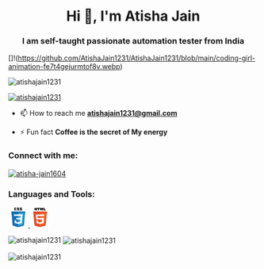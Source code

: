 <h1 align="center">Hi 👋, I'm Atisha Jain</h1>
<h3 align="center">I am self-taught passionate automation tester from India</h3>

[]!(https://github.com/AtishaJain1231/AtishaJain1231/blob/main/coding-girl-animation-fe7t4gejurmtof8v.webp)

<p align="left"> <img src="https://komarev.com/ghpvc/?username=atishajain1231&label=Profile%20views&color=0e75b6&style=flat" alt="atishajain1231" /> </p>

<p align="left"> <a href="https://github.com/ryo-ma/github-profile-trophy"><img src="https://github-profile-trophy.vercel.app/?username=atishajain1231" alt="atishajain1231" /></a> </p>

- 📫 How to reach me **atishajain1231@gmail.com**

- ⚡ Fun fact **Coffee is the secret of My energy**

<h3 align="left">Connect with me:</h3>
<p align="left">
<a href="https://linkedin.com/in/atisha-jain1604" target="blank"><img align="center" src="https://raw.githubusercontent.com/rahuldkjain/github-profile-readme-generator/master/src/images/icons/Social/linked-in-alt.svg" alt="atisha-jain1604" height="30" width="40" /></a>
</p>

<h3 align="left">Languages and Tools:</h3>
<p align="left"> <a href="https://www.w3schools.com/css/" target="_blank" rel="noreferrer"> <img src="https://raw.githubusercontent.com/devicons/devicon/master/icons/css3/css3-original-wordmark.svg" alt="css3" width="40" height="40"/> </a> <a href="https://www.w3.org/html/" target="_blank" rel="noreferrer"> <img src="https://raw.githubusercontent.com/devicons/devicon/master/icons/html5/html5-original-wordmark.svg" alt="html5" width="40" height="40"/> </a> </p>

<p><img align="left" src="https://github-readme-stats.vercel.app/api/top-langs?username=atishajain1231&show_icons=true&locale=en&layout=compact" alt="atishajain1231" /></p>

<p>&nbsp;<img align="center" src="https://github-readme-stats.vercel.app/api?username=atishajain1231&show_icons=true&locale=en" alt="atishajain1231" /></p>

<p><img align="center" src="https://github-readme-streak-stats.herokuapp.com/?user=atishajain1231&" alt="atishajain1231" /></p>
